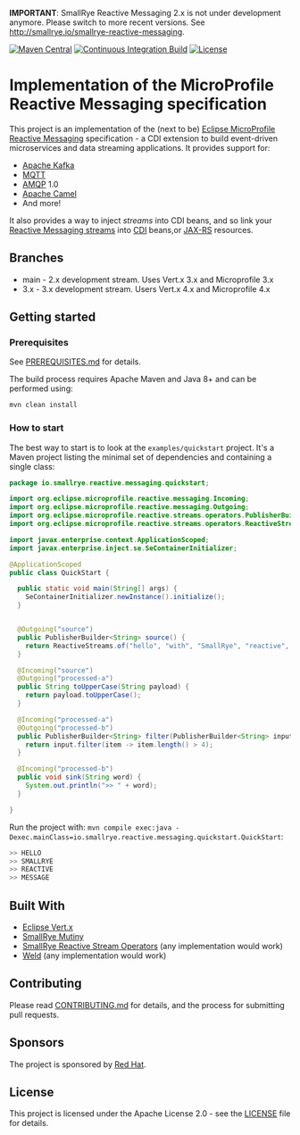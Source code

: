 **IMPORTANT**: SmallRye Reactive Messaging 2.x is not under development anymore. Please switch to more recent versions. See http://smallrye.io/smallrye-reactive-messaging.

[![Maven Central](https://img.shields.io/maven-central/v/io.smallrye.reactive/smallrye-reactive-messaging)](https://search.maven.org/search?q=a:smallrye-reactive-messaging)
[![Continuous Integration Build](https://github.com/smallrye/smallrye-reactive-messaging/workflows/Continuous%20Integration%20Build/badge.svg)](https://github.com/smallrye/smallrye-reactive-messaging/actions)
[![License](https://img.shields.io/github/license/smallrye/smallrye-reactive-messaging.svg)](http://www.apache.org/licenses/LICENSE-2.0)

# Implementation of the MicroProfile Reactive Messaging specification

This project is an implementation of the (next to be) [Eclipse MicroProfile Reactive Messaging](https://github.com/eclipse/microprofile-reactive-messaging) specification - a CDI
extension to build event-driven microservices and data streaming applications. It provides support for:

* [Apache Kafka](https://kafka.apache.org/)
* [MQTT](http://mqtt.org/)
* [AMQP](https://www.amqp.org/) 1.0
* [Apache Camel](https://camel.apache.org/)
* And more!

It also provides a way to inject _streams_ into CDI beans, and so link your [Reactive Messaging streams](https://github.com/eclipse/microprofile-reactive-streams-operators)
into [CDI](http://www.cdi-spec.org/) beans,or [JAX-RS](https://github.com/eclipse-ee4j/jaxrs-api) resources.


## Branches

* main - 2.x development stream. Uses Vert.x 3.x and Microprofile 3.x
* 3.x - 3.x development stream. Users Vert.x 4.x and Microprofile 4.x

## Getting started

### Prerequisites

See [PREREQUISITES.md](PREREQUISITES.md) for details.

The build process requires Apache Maven and Java 8+ and can be performed using:

```bash
mvn clean install
```

### How to start

The best way to start is to look at the `examples/quickstart` project. It's a Maven project listing the minimal set of
dependencies and containing a single class:

```java
package io.smallrye.reactive.messaging.quickstart;

import org.eclipse.microprofile.reactive.messaging.Incoming;
import org.eclipse.microprofile.reactive.messaging.Outgoing;
import org.eclipse.microprofile.reactive.streams.operators.PublisherBuilder;
import org.eclipse.microprofile.reactive.streams.operators.ReactiveStreams;

import javax.enterprise.context.ApplicationScoped;
import javax.enterprise.inject.se.SeContainerInitializer;

@ApplicationScoped
public class QuickStart {

  public static void main(String[] args) {
    SeContainerInitializer.newInstance().initialize();
  }


  @Outgoing("source")
  public PublisherBuilder<String> source() {
    return ReactiveStreams.of("hello", "with", "SmallRye", "reactive", "message");
  }

  @Incoming("source")
  @Outgoing("processed-a")
  public String toUpperCase(String payload) {
    return payload.toUpperCase();
  }

  @Incoming("processed-a")
  @Outgoing("processed-b")
  public PublisherBuilder<String> filter(PublisherBuilder<String> input) {
    return input.filter(item -> item.length() > 4);
  }

  @Incoming("processed-b")
  public void sink(String word) {
    System.out.println(">> " + word);
  }

}
```

Run the project with: `mvn compile exec:java -Dexec.mainClass=io.smallrye.reactive.messaging.quickstart.QuickStart`:

```bash
>> HELLO
>> SMALLRYE
>> REACTIVE
>> MESSAGE
```

## Built With

* [Eclipse Vert.x](https://vertx.io/)
* [SmallRye Mutiny](https://github.com/smallrye/smallrye-mutiny)
* [SmallRye Reactive Stream Operators](https://github.com/smallrye/smallrye-reactive-streams-operators) (any implementation would work)
* [Weld](https://weld.cdi-spec.org/) (any implementation would work)

## Contributing

Please read [CONTRIBUTING.md](CONTRIBUTING.md) for details, and the process for submitting pull requests.

## Sponsors

The project is sponsored by [Red Hat](https://www.redhat.com).

## License

This project is licensed under the Apache License 2.0 - see the [LICENSE](LICENSE) file for details.


